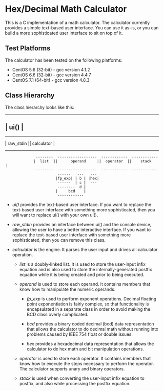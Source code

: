 Hex/Decimal Math Calculator
===========================

This is a C implementation of a math calculator.  The calculator currently provides a simple text-based user interface.  You can use it as-is, or you can build a more sophisticated user interface to sit on top of it.

Test Platforms
--------------

The calculator has been tested on the following platforms:
* CentOS 5.6 (32-bit) - gcc version 4.1.2
* CentOS 6.6 (32-bit) - gcc version 4.4.7
* CentOS 7.1 (64-bit) - gcc version 4.8.3

Class Hierarchy
---------------

The class hierarchy looks like this:

   -----------------------------------------------------------------------
  |                                  ui()                                 |
   -----------------------------------------------------------------------
   -------------  --------------------------------------------------------
  |  raw_stdin  ||                       calculator                       |
   -------------  --------------------------------------------------------
                  --------  ------------------  ------------  ------------
                 |  list  ||      operand     ||  operator  ||    stack   |
                  --------  ------------------  ------------  ------------
                            ------   ---   ---
                           |fp_exp| | b | |hex|
                            ------  | c |  ---
                            --------  d |
                           |     bcd    |
                            ------------

* *ui()* provides the text-based user interface.  If you want to replace the text-based user interface with something more sophisticated, then you will want to replace ui() with your own ui().

* *raw_stdin* provides an interface between ui() and the console device, allowing the user to have a better interactive interface.  If you want to replace the text-based user interface with something more sophisticated, then you can remove this class.

* *calculator* is the engine.  It parses the user input and drives all
    calculator operation.

  * *list* is a doubly-linked list.  It is used to store the user-input infix equation and is also used to store the internally-generated postfix equation while it is being created and prior to being executed.

  * *operand* is used to store each operand.  It contains members that know how to manipulate the numeric operands.

      * *fp_exp* is used to perform exponent operations.  Decimal floating point exponentiation is fairly complex, so that functionality is encapsulated in a separate class in order to avoid making the BCD class overly complicated.
      * *bcd* provides a binary coded decimal (bcd) data representation that allows the calculator to do decimal math without running into problems caused by IEEE 754 float or double issues.

      * *hex* provides a hexadecimal data representation that allows the calculator to do hex math and bit manipulation operations.

  * *operator* is used to store each operator.  It contains members that know how to execute the steps necessary to perform the operator.  The calculator supports unary and binary operators.

  * *stack* is used when converting the user-input infix equation to postfix, and also while processing the postfix equation.


